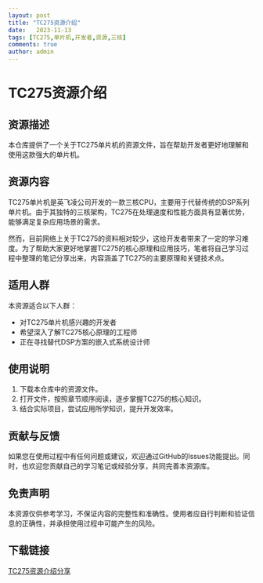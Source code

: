 ```yaml
---
layout: post
title: "TC275资源介绍"
date:   2023-11-13
tags: [TC275,单片机,开发者,资源,三核]
comments: true
author: admin
---
```

# TC275资源介绍

## 资源描述

本仓库提供了一个关于TC275单片机的资源文件，旨在帮助开发者更好地理解和使用这款强大的单片机。

## 资源内容

TC275单片机是英飞凌公司开发的一款三核CPU，主要用于代替传统的DSP系列单片机。由于其独特的三核架构，TC275在处理速度和性能方面具有显著优势，能够满足复杂应用场景的需求。

然而，目前网络上关于TC275的资料相对较少，这给开发者带来了一定的学习难度。为了帮助大家更好地掌握TC275的核心原理和应用技巧，笔者将自己学习过程中整理的笔记分享出来，内容涵盖了TC275的主要原理和关键技术点。

## 适用人群

本资源适合以下人群：

- 对TC275单片机感兴趣的开发者
- 希望深入了解TC275核心原理的工程师
- 正在寻找替代DSP方案的嵌入式系统设计师

## 使用说明

1. 下载本仓库中的资源文件。
2. 打开文件，按照章节顺序阅读，逐步掌握TC275的核心知识。
3. 结合实际项目，尝试应用所学知识，提升开发效率。

## 贡献与反馈

如果您在使用过程中有任何问题或建议，欢迎通过GitHub的Issues功能提出。同时，也欢迎您贡献自己的学习笔记或经验分享，共同完善本资源库。

## 免责声明

本资源仅供参考学习，不保证内容的完整性和准确性。使用者应自行判断和验证信息的正确性，并承担使用过程中可能产生的风险。

## 下载链接

[TC275资源介绍分享](https://pan.quark.cn/s/9ffeef5b169e)
